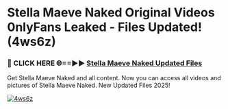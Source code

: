 # Stella Maeve Naked Original Videos 0nlyFans Leaked - Files Updated! (4ws6z)

<h3>🔴 CLICK HERE 🌐==►► <a href="https://tinyurl.com/up5wt9bj" rel="nofollow">Stella Maeve Naked Updated Files</a></h3>

Get Stella Maeve Naked and all content. Now you can access all videos and pictures of Stella Maeve Naked. New Updated Files 2025!

[![4ws6z](https://i.imgur.com/ABiUzMV.gif)](https://tinyurl.com/up5wt9bj)

